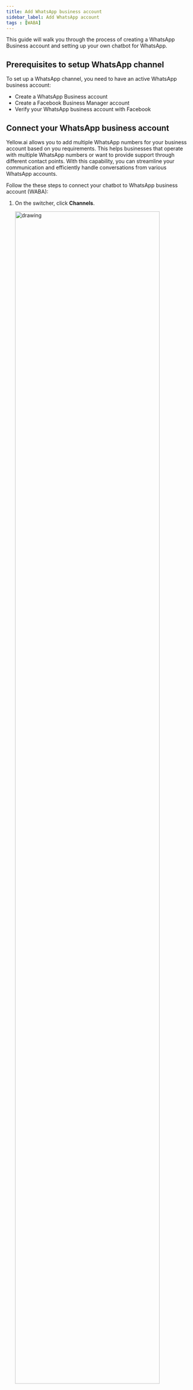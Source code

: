 ```yaml
---
title: Add WhatsApp business account
sidebar_label: Add WhatsApp account
tags : [WABA]
---
```


This guide will walk you through the process of creating a WhatsApp Business account and setting up your own chatbot for WhatsApp.

## Prerequisites to setup WhatsApp channel

To set up a WhatsApp channel, you need to have an active WhatsApp business account:
* Create a WhatsApp Business account
* Create a Facebook Business Manager account
* Verify your WhatsApp business account with Facebook

## Connect your WhatsApp business account

Yellow.ai allows you to add multiple WhatsApp numbers for your business account based on you requirements. This helps businesses that operate with multiple WhatsApp numbers or want to provide support through different contact points. With this capability, you can streamline your communication and efficiently handle conversations from various WhatsApp accounts.

Follow the these steps to connect your chatbot to WhatsApp business account (WABA):


1. On the switcher, click **Channels**.

   <img src="https://i.imgur.com/kv01RDY.png" alt="drawing" width="90%"/>


2. On the Messaging page, click **WhatsApp Messenger > Get Started**. 

   <img src="https://i.imgur.com/14XbqIg.png" alt="drawing" width="90%"/>


3. Choose your account type from the drop-down and enable the checkbox to ensure that you have read the above information. Click on **Connect WhatsApp**.

   <img src="https://i.imgur.com/BQwpnxC.jpg" alt="drawing" width="90%"/>

:::note
Ensure that you have admin access to the Facebook business manager account.
:::

4. Login to your Facebook account that is linked with your WhatsApp business manager account.

   <img src="https://i.imgur.com/Lqov4YW.png" alt="drawing" width="40%"/>
  

5. Click on **Get started** to proceed with the next steps.

   <img src="https://i.imgur.com/L8hKZeO.png" alt="drawing" width="40%"/>

6. Read the terms and conditions of WhatsApp Business and Meta and click on **Continue**.

    <img src="https://i.imgur.com/Er17Zwe.png" alt="drawing" width="40%"/>
  

7. Select an existing Business Manager account or create a new account to start with.

   <img src="https://i.imgur.com/qyp074p.png" alt="drawing" width="40%"/>
   


8. Create a new WABA and click on **Continue**. You can also select an existing WABA if you already have one with Yellow.ai.

     <img src="https://i.imgur.com/p0nEs2n.png" alt="drawing" width="40%"/>
  


9. The information you provided will be verified, and while verifying, you will see a message **Verifying your information**. 
 
    <img src="https://i.imgur.com/KcCKCf4.png" alt="drawing" width="40%"/>

10. Click on **Continue to step 2** to proceed further. 

    <img src="https://i.imgur.com/D4ZmNvm.png" alt="drawing" width="90%"/>

11. In **WhatsApp Business Display Name**, enter a valid display name for your WhatsApp account. The name you provide will be displayed on your WhatsApp business account. Refer to the [naming guidelines](https://www.facebook.com/business/help/757569725593362) to provide the appropriate name. 
   
    <img src="https://i.imgur.com/CtbvpMf.png" alt="drawing" width="40%"/>

12. Choose your business **Category** and enter the business description to create your WhatsApp business profile > Click on **Continue**.

:::note:
 Note that, you can later edit the information on the Yellow.ai platform. 
::: 

   <img src="https://i.imgur.com/z0iSidb.png" alt="drawing" width="40%"/>


13. Enter a phone that you want to register. Ensure that it does not have a WhatsApp account, and is able to receive incoming messages or voice calls for OTP verification

    <img src="https://i.imgur.com/hdo6P8e.png" alt="drawing" width="40%"/>
   
   
:::note
Make sure that the phone number you provide is not currently connected to any WhatsApp account. If it is already connected, disconnect it from your WhatsApp account before proceeding.
:::

15. Enter the OTP received on the number via your preferred method. Choose the retries wisely as its limited to 3 attempts in 24hrs.

    <img src="https://i.imgur.com/DnIuZZD.png" alt="drawing" width="40%"/>


16. Once the verification is successfully completed, click **OK**, and the platform  will display the WhatsApp business account details.

    <img src="https://i.imgur.com/R9iT4B8.png" alt="drawing" width="40%"/>
    

17. You will be redirected to the **Messaging** page. On the popup screen choose the name of the business account, phone number associated, and click **Connect**.

    <img src="https://i.imgur.com/CNm6g2g.png" alt="drawing" width="90%"/>


* Once the account is created, you can view your account on the **WhatsApp messenger** page.

    <img src="https://i.imgur.com/ezgp1Qy.png" alt="drawing" width="90%"/>


### Add multiple WhatsApp numbers

To add more WhatsApp business accounts, follow these steps:

1.  Click on **+ Add Number** at the top right corner. Follow the steps from step 4 to step 17 in the [Connect your WhatsApp business account](#1-connect-your-whatsapp-business-account) section.

    <img src="https://i.imgur.com/0wkbQHP.png" alt="drawing" width="90%"/>

2. To see the business details click on view more. You can also edit the provided details based on your requirements.

    <img src="https://i.imgur.com/LfIwYrC.png" alt="drawing" width="90%"/>

### Create Facebook Business Manager (FBM) account

If you have already created the account, login to FBM. If not, follow the steps to create an FBM account.

1. Go to [Facebook Business Manager](https://business.facebook.com/overview) and click **Create Account**.

2. Provide your name, business name, and business email ID.

3. Enter your business details to create the FBM account.

4. Now, you have created the FBM.

### Verify Business account with Facebook

As the verification process can take more than two weeks, we recommend starting the verification at the beginning phase of the project.


#### 1. Access Business Manager Security Center

To start the verification process, go to *Security Center* and click **Start Verification** in the Business verification section.

   ![](https://i.imgur.com/SvbZvVN.png)

The **Start Verification** button will be greyed out unless your business needs access to certain features. See the below section on how to enable the button.

   ![](https://cdn.yellowmessenger.com/4lUE9WFC5jTX1620219352063.png)


#### 2. Select your Business

If your business is already listed:

1. **Confirm your business details**
   - Select a phone number that you have access to from the drop-down menu and click **Next**.

     <img src="https://i.imgur.com/TywEtMc.png" width="50%"/>

   - Double check for any typos or other errors: you will not be able to edit this information upon submission.

2. **Get a verification code**
   - Choose to receive the verification code on your business phone number via a text message or a phone call, or via email. Note that the phone number option may not be available in all countries.
   - Please make sure that the email registered has the same domain as the website.<br/> **Accepted Values**: <br/>Email: name@business.com<br/>Site: www.business.com

:::note
The following examples are not accepted:
   - Email: name@gmail.com or name@otherbusiness.com
   - Site: www.business.com
:::

3. **Get a verification code**
   - Choose to receive the verification code on your business phone number via a text message or a phone call, or via email. Note that the phone number option may not be available in all countries.
   - Please make sure that the email registered has the same domain as the website.

4. **Verify your domain**
   - If your domain is already verified, click **Use Domain Verification**. If not, complete the domain verification process, then return to the Security Centre and select **Continue**.
   - Enter verification code (not applicable if you use domain verification)
   - Enter your verification code. Click **Submit**.
   - You can skip the remaining steps 3 & 4 below.

:::note
- If you cannot see your business in the list, please select **None of these matches**. Then proceed with [Steps 3](#3-verify-the-legal-business-name) and [Step 4](#4-verify-the-business-address-or-phone-number) below.
:::

#### 3. Verify the Legal Business name
You may be asked in step 3 to provide official documentation of your business's legal name.

Upload an official document that matches the business's legal name you entered in step 1, such as a business license, articles of incorporation, or business tax registration.

- Please check [here](#documents-checklist) for the list of the documents accepted and not accepted before submitting them.

#### 4. Verify the Business Address or Phone Number
- Upload a document that shows both the legal name of your business and the mailing address or phone number shown on the screen.
- Please check [here](#documents-checklist) for the list of the documents accepted and not accepted before submitting them.

When your business is verified, you will be notified, and you will also see the verified status in your account.


#### Checklist for Facebook Business Verification

To increase the company's chances of being verified by Facebook, it is important to have the following items checked internally by the respective Business Analysts (BAs) of the projects:

- The company's website is active and complete, containing the company's name and address.
- The account email is from the same domain as the company's website provided in the documentation. (www.mywebsite.com > xyz@mywebsite.com).
- If the verification will be made through the phone number, make sure the number is able to receive the call. If the phone has IVR, ask the client to disable it temporarily.
- The company's trade name in the documentation is the same as used on the website and on the Facebook page. If different, the names need to be related in some way on the website. For example, at the footer, enter "Company ABC powered by company D."


##### Documents checklist

- Document quality / resolution should be good - no pixelation.
- Documents should always be signed, especially GST and other accepted documents.
- Documents should not be modified or show signs of tampering (e.g., handwritten notes, strikethroughs, white ink, etc.).
- The legal business documents should have a matching address. If not, please provide additional documents that prove the address.
- English documentation seems to be processed more quickly; currently, the following languages are supported for business verification:


##### Website checklist

- Website should be accessible, with no geo filters that may prevent FB teams from viewing the website.
- The website should be secure (https://).
- The website must contain the legal business name, preferably on the home page (e.g., in the footer of the website).
- The website domain and email domain (for OTP verification) must be the same. If not, upload DNS records to prove that the legal business entity owns both domains. Another option is domain verification. It is helpful to have ownership of the provided domain.
- Upload the website to FB Business Manager.

##### Duration

As the verification process can take more than two weeks, we recommend starting the verification at the beginning phase of the project.

##### Check out Facebbok's official documentation

* [Verify your business](https://www.facebook.com/business/help/2058515294227817?id=180505742745347)
* [Documents to upload](https://www.facebook.com/business/help/159334372093366)
* [Troubleshooting when the business is not verified](https://www.facebook.com/business/help/2342133782492969?id=180505742745347)


##  Add WhatsApp numbers for testing purposes

Yellow.ai allows you to test your WhatsApp bot in Development mode before pushing the changes to the Live environment. You can add upto ten testing numbers.

1. In Channels, select <b>WhatsApp messenger</b> in the *Live* environment.
2. Click on the **more options** icon and select **Edit**.

   ![](https://i.imgur.com/8uSndt0.png)

3. **Enable development mode** using the toggle button.

   <center><img src="https://i.imgur.com/MkazXQE.png" width="60%"/></center>

4. Choose the **Development bot ID** that you want to use for testing purposes.
5. Enter the number in **Developer whatsapp number**. 
6. To add more WhatsApp business numbers, click **Add phone numbers**.
7. Click **Save**.

## Test your bot on WhatsApp

After connecting your bot to WhatsApp, you can test your bot to ensure all the flows you configured are working as intended.

#### Prerequisite

* Ensure that you have trained the bot with intents and configured the flows with the same intent.

To test your bot on WhatsApp, follow these steps:

1. On the WhatsApp channel page, ensure that your number is connected.

     ![](https://i.imgur.com/wYzUZU5.png)
	 
2. Go to Studio, select the flow that you want to test.

   ![](https://i.imgur.com/kHPPeM1.png)
   
3. Select **WhatsApp** from the website drop-down.

   ![](https://i.imgur.com/5AqYfGt.png)

4. Scan the QR code using your mobile phone. The bot opens in your WhatsApp.

     <img src="https://i.imgur.com/sym9SMt.png" alt="drawing" width="40%"/>
	
5. Start the conversation to test your bot. A message shows a double tick once it is sent to the bot, and the bot will respond back with the configured flow. 

     <img src="https://i.imgur.com/J6vb0lA.jpg" alt="drawing" width="40%"/>

6. If you see a single tick or a double tick, but the bot is still not responding, navigate to the Inbox module in the platform and select **Bot messages** in the **Chats** section. Here, you can view the entire conversation between the bot and user.

    ![](https://i.imgur.com/SGqIOn2.png)
